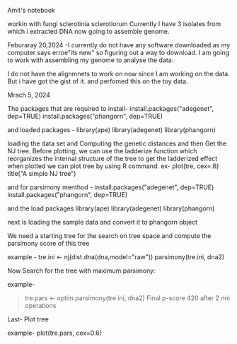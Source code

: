 Amit's notebook

workin with fungi sclerotinia sclerotiorum 
Currently I have 3 isolates from which i extracted DNA
now going to assemble genome.

Feburaray 20,2024 -I currently do not have any software downloaded as my computer says erroe"its new" so figuring out a way to download. I am going to work with assembling my genome to analyse the data. 

I do not have the alignmnets to work on now since I am working on the data. But i have got the gist of it. and perfomed this on the toy data.

Mrach 5, 2024

The packages that are required to install-
install.packages("adegenet", dep=TRUE)
install.packages("phangorn", dep=TRUE)

 and loaded packages - library(ape)
library(adegenet)
library(phangorn)

loading the data set and Computing the genetic distances and then Get the NJ tree.
Before plotting, we can use the ladderize function which reorganizes the internal structure of the tree to get the ladderized effect when plotted
we can plot tree by using R command.
 ex-
 plot(tre, cex=.6)
title("A simple NJ tree")

and for parsimony menthod -
install.packages("adegenet", dep=TRUE)
install.packages("phangorn", dep=TRUE)

and the load packages library(ape)
library(adegenet)
library(phangorn)

next is loading the sample data and convert it to phangorn object

 We need a starting tree for the search on tree space and compute the parsimony score of this tree 

example -
tre.ini <- nj(dist.dna(dna,model="raw"))
parsimony(tre.ini, dna2)

Now Search for the tree with maximum parsimony:

example-
> tre.pars <- optim.parsimony(tre.ini, dna2)
Final p-score 420 after  2 nni operations

Last- Plot tree

example- 
plot(tre.pars, cex=0.6)


